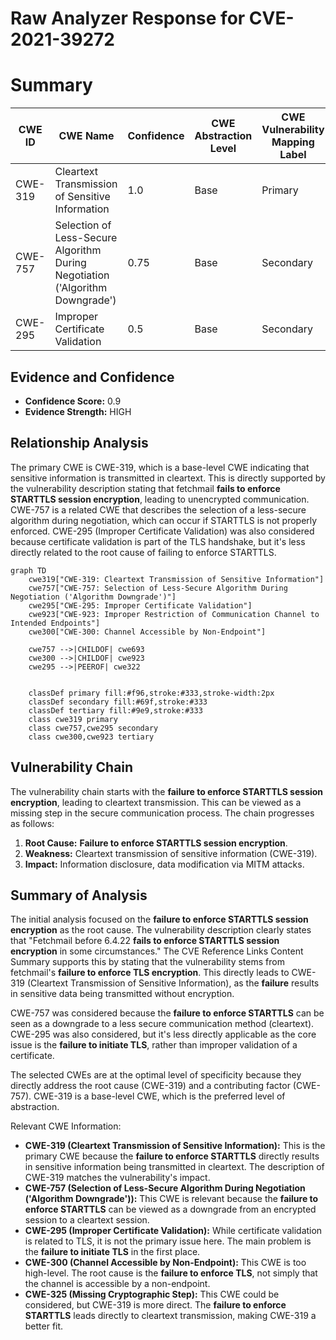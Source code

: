 # Raw Analyzer Response for CVE-2021-39272

# Summary
| CWE ID | CWE Name | Confidence | CWE Abstraction Level | CWE Vulnerability Mapping Label | CWE-Vulnerability Mapping Notes |
|---|---|---|---|---|---|
| CWE-319 | Cleartext Transmission of Sensitive Information | 1.0 | Base | Primary | Allowed |
| CWE-757 | Selection of Less-Secure Algorithm During Negotiation ('Algorithm Downgrade') | 0.75 | Base | Secondary | Allowed |
| CWE-295 | Improper Certificate Validation | 0.5 | Base | Secondary | Allowed |

## Evidence and Confidence

*   **Confidence Score:** 0.9
*   **Evidence Strength:** HIGH

## Relationship Analysis
The primary CWE is CWE-319, which is a base-level CWE indicating that sensitive information is transmitted in cleartext. This is directly supported by the vulnerability description stating that fetchmail **fails to enforce STARTTLS session encryption**, leading to unencrypted communication. CWE-757 is a related CWE that describes the selection of a less-secure algorithm during negotiation, which can occur if STARTTLS is not properly enforced. CWE-295 (Improper Certificate Validation) was also considered because certificate validation is part of the TLS handshake, but it's less directly related to the root cause of failing to enforce STARTTLS.

```mermaid
graph TD
    cwe319["CWE-319: Cleartext Transmission of Sensitive Information"]
    cwe757["CWE-757: Selection of Less-Secure Algorithm During Negotiation ('Algorithm Downgrade')"]
    cwe295["CWE-295: Improper Certificate Validation"]
    cwe923["CWE-923: Improper Restriction of Communication Channel to Intended Endpoints"]
    cwe300["CWE-300: Channel Accessible by Non-Endpoint"]
    
    cwe757 -->|CHILDOF| cwe693
    cwe300 -->|CHILDOF| cwe923
    cwe295 -->|PEEROF| cwe322
    

    classDef primary fill:#f96,stroke:#333,stroke-width:2px
    classDef secondary fill:#69f,stroke:#333
    classDef tertiary fill:#9e9,stroke:#333
    class cwe319 primary
    class cwe757,cwe295 secondary
    class cwe300,cwe923 tertiary
```

## Vulnerability Chain
The vulnerability chain starts with the **failure to enforce STARTTLS session encryption**, leading to cleartext transmission. This can be viewed as a missing step in the secure communication process. The chain progresses as follows:

1.  **Root Cause:** **Failure to enforce STARTTLS session encryption**.
2.  **Weakness:** Cleartext transmission of sensitive information (CWE-319).
3.  **Impact:** Information disclosure, data modification via MITM attacks.

## Summary of Analysis
The initial analysis focused on the **failure to enforce STARTTLS session encryption** as the root cause. The vulnerability description clearly states that "Fetchmail before 6.4.22 **fails to enforce STARTTLS session encryption** in some circumstances." The CVE Reference Links Content Summary supports this by stating that the vulnerability stems from fetchmail's **failure to enforce TLS encryption**. This directly leads to CWE-319 (Cleartext Transmission of Sensitive Information), as the **failure** results in sensitive data being transmitted without encryption.

CWE-757 was considered because the **failure to enforce STARTTLS** can be seen as a downgrade to a less secure communication method (cleartext). CWE-295 was also considered, but it's less directly applicable as the core issue is the **failure to initiate TLS**, rather than improper validation of a certificate.

The selected CWEs are at the optimal level of specificity because they directly address the root cause (CWE-319) and a contributing factor (CWE-757). CWE-319 is a base-level CWE, which is the preferred level of abstraction.

Relevant CWE Information:

*   **CWE-319 (Cleartext Transmission of Sensitive Information):** This is the primary CWE because the **failure to enforce STARTTLS** directly results in sensitive information being transmitted in cleartext. The description of CWE-319 matches the vulnerability's impact.
*   **CWE-757 (Selection of Less-Secure Algorithm During Negotiation ('Algorithm Downgrade')):** This CWE is relevant because the **failure to enforce STARTTLS** can be viewed as a downgrade from an encrypted session to a cleartext session.
*   **CWE-295 (Improper Certificate Validation):** While certificate validation is related to TLS, it is not the primary issue here. The main problem is the **failure to initiate TLS** in the first place.
*   **CWE-300 (Channel Accessible by Non-Endpoint):** This CWE is too high-level. The root cause is the **failure to enforce TLS**, not simply that the channel is accessible by a non-endpoint.
*   **CWE-325 (Missing Cryptographic Step):** This CWE could be considered, but CWE-319 is more direct. The **failure to enforce STARTTLS** leads directly to cleartext transmission, making CWE-319 a better fit.